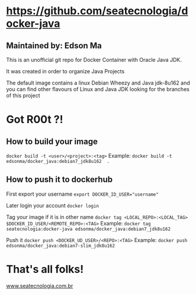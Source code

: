 # https://github.com/seatecnologia/docker-java

## Maintained by: Edson Ma

This is an unofficial git repo for Docker Container with Oracle Java JDK. 

It was created in order to organize Java Projects

The default image contains a linux Debian Wheezy and Java jdk-8u162 and you can find other flavours of Linux and Java JDK looking for the branches of this project
 
# Got R00t ?!
## How to build your image
`docker build -t <user>/<project>:<tag>`
Example: `docker build -t edsonma/docker_java:debian7_jdk8u162  .`

## How to push it to dockerhub
First export your username 
`export DOCKER_ID_USER="username"`

Later login your account
`docker login`

Tag your image if it is in other name 
`docker tag <LOCAL_REPO>:<LOCAL_TAG> $DOCKER_ID_USER/<REMOTE_REPO>:<TAG>`
Example: `docker tag seatecnologia:docker-java edsonma/docker_java:debian7_jdk8u162`

Push it 
`docker push <DOCKER_UD_USER>/<REPO>:<TAG>`
Example: `docker push edsonma/docker_java:debian7-slim_jdk8u162`

# That's all folks!
www.seatecnologia.com.br 


